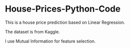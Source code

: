 # House-Prices-Python-Code
This is a house price prediction based on Linear Regression.

The dataset is from Kaggle.

I use Mutual Information for feature selection. 
